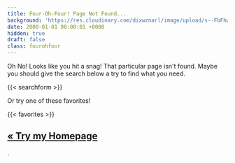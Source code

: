 ```yaml
---
title: Four-Oh-Four! Page Not Found...
background: 'https://res.cloudinary.com/dixwznarl/image/upload/s--FbFhwFok--/c_scale,q_jpegmini,w_2500/tbcom/sarah-kilian-spilt-cone.jpg'
date: 2000-01-01 00:00:01 +0000
hidden: true
draft: false
class: fourohfour
---
```


Oh No!  Looks like you hit a snag!  That particular page isn't found.  Maybe you should give the search below a try to find what you need.

{{< searchform >}}

Or try one of these favorites!

{{< favorites >}}

## [&laquo;	Try my Homepage](/)

.

<style>
  div.share-links {
    display: none;
  }
</style>
